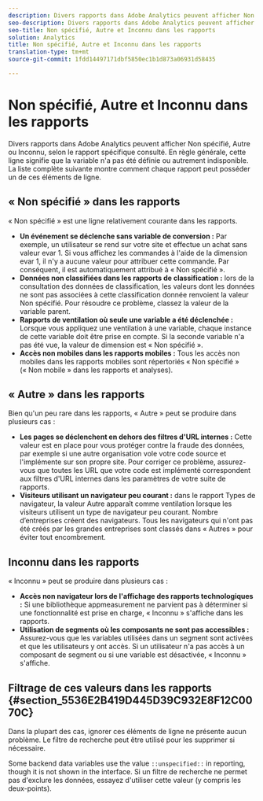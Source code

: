 ```yaml
---
description: Divers rapports dans Adobe Analytics peuvent afficher Non spécifié, Autre ou Inconnu, selon le rapport spécifique consulté. En règle générale, cette ligne signifie que la variable n'a pas été définie ou autrement indisponible.
seo-description: Divers rapports dans Adobe Analytics peuvent afficher Non spécifié, Autre ou Inconnu, selon le rapport spécifique consulté. En règle générale, cette ligne signifie que la variable n'a pas été définie ou autrement indisponible.
seo-title: Non spécifié, Autre et Inconnu dans les rapports
solution: Analytics
title: Non spécifié, Autre et Inconnu dans les rapports
translation-type: tm+mt
source-git-commit: 1fdd14497171dbf5850ec1b1d873a06931d58435

---
```



# Non spécifié, Autre et Inconnu dans les rapports

Divers rapports dans Adobe Analytics peuvent afficher Non spécifié, Autre ou Inconnu, selon le rapport spécifique consulté. En règle générale, cette ligne signifie que la variable n'a pas été définie ou autrement indisponible. La liste complète suivante montre comment chaque rapport peut posséder un de ces éléments de ligne.

## « Non spécifié » dans les rapports

« Non spécifié » est une ligne relativement courante dans les rapports.

* **Un événement se déclenche sans variable de conversion :** Par exemple, un utilisateur se rend sur votre site et effectue un achat sans valeur evar 1. Si vous affichez les commandes à l'aide de la dimension evar 1, il n'y a aucune valeur pour attribuer cette commande. Par conséquent, il est automatiquement attribué à « Non spécifié ».
* **Données non classifiées dans les rapports de classification :** lors de la consultation des données de classification, les valeurs dont les données ne sont pas associées à cette classification donnée renvoient la valeur Non spécifié. Pour résoudre ce problème, classez la valeur de la variable parent.
* **Rapports de ventilation où seule une variable a été déclenchée :** Lorsque vous appliquez une ventilation à une variable, chaque instance de cette variable doit être prise en compte. Si la seconde variable n'a pas été vue, la valeur de dimension est « Non spécifié ».
* **Accès non mobiles dans les rapports mobiles :** Tous les accès non mobiles dans les rapports mobiles sont répertoriés « Non spécifié » (« Non mobile » dans les rapports et analyses).

## « Autre » dans les rapports

Bien qu'un peu rare dans les rapports, « Autre » peut se produire dans plusieurs cas :

* **Les pages se déclenchent en dehors des filtres d'URL internes :** Cette valeur est en place pour vous protéger contre la fraude des données, par exemple si une autre organisation vole votre code source et l'implémente sur son propre site. Pour corriger ce problème, assurez-vous que toutes les URL que votre code est implémenté correspondent aux filtres d'URL internes dans les paramètres de votre suite de rapports.
* **Visiteurs utilisant un navigateur peu courant :** dans le rapport Types de navigateur, la valeur Autre apparaît comme ventilation lorsque les visiteurs utilisent un type de navigateur peu courant. Nombre d’entreprises créent des navigateurs. Tous les navigateurs qui n'ont pas été créés par les grandes entreprises sont classés dans « Autres » pour éviter tout encombrement.

## Inconnu dans les rapports

« Inconnu » peut se produire dans plusieurs cas :

* **Accès non navigateur lors de l'affichage des rapports technologiques :** Si une bibliothèque appmeasurement ne parvient pas à déterminer si une fonctionnalité est prise en charge, « Inconnu » s'affiche dans les rapports.
* **Utilisation de segments où les composants ne sont pas accessibles :** Assurez-vous que les variables utilisées dans un segment sont activées et que les utilisateurs y ont accès. Si un utilisateur n'a pas accès à un composant de segment ou si une variable est désactivée, « Inconnu » s'affiche.

## Filtrage de ces valeurs dans les rapports {#section_5536E2B419D445D39C932E8F12C0070C}

Dans la plupart des cas, ignorer ces éléments de ligne ne présente aucun problème. Le filtre de recherche peut être utilisé pour les supprimer si nécessaire.

Some backend data variables use the value `::unspecified::` in reporting, though it is not shown in the interface. Si un filtre de recherche ne permet pas d'exclure les données, essayez d'utiliser cette valeur (y compris les deux-points).
